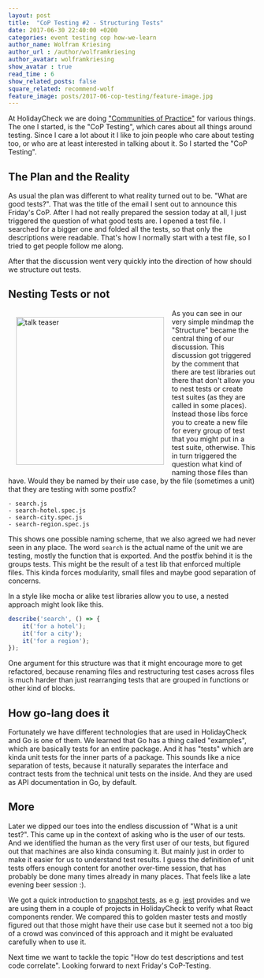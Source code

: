 ```yaml
---
layout: post
title:  "CoP Testing #2 - Structuring Tests"
date: 2017-06-30 22:40:00 +0200
categories: event testing cop how-we-learn
author_name: Wolfram Kriesing
author_url : /author/wolframkriesing
author_avatar: wolframkriesing
show_avatar : true
read_time : 6
show_related_posts: false
square_related: recommend-wolf
feature_image: posts/2017-06-cop-testing/feature-image.jpg
---
```


At HolidayCheck we are doing ["Communities of Practice"][cop] for various things. The one I started, is the
"CoP Testing", which cares about all things around testing. Since I care a lot about it
I like to join people who care about testing too, or who are at least interested in talking about it. 
So I started the "CoP Testing".

## The Plan and the Reality

As usual the plan was different to what reality turned out to be. "What are good tests?". 
That was the title of the email I sent out to announce this Friday's CoP.
After I had not really prepared the session today at all, I just triggered the 
question of what good tests are. I opened a test file. I searched for a bigger one
and folded all the tests, so that only the descriptions were readable. That's how 
I normally start with a test file, so I tried to get people follow me along.

After that the discussion went very quickly into the direction of how should 
we structure out tests.

## Nesting Tests or not

<img src="{{site.baseurl}}/img/posts/2017-06-cop-testing/mind-map.jpg" alt="talk teaser" width="300" style="float: left; margin: 1rem;" />

As you can see in our very simple mindmap the "Structure" became the central thing of our
discussion. This discussion got triggered by the comment that there are test libraries out
there that don't allow you to nest tests or create test suites (as they are called in some places).
Instead those libs force you to create a new file for every group of test that you might
put in a test suite, otherwise. This in turn triggered the question what kind of naming 
those files than have. Would they be named by their use case, by the file (sometimes a unit)
that they are testing with some postfix?

```
- search.js
- search-hotel.spec.js
- search-city.spec.js
- search-region.spec.js
```

This shows one possible naming scheme, that we also agreed we had never seen in any place.
The word `search` is the actual name of the unit we are testing, mostly the function that is exported.
And the postfix behind it is the groups tests. This might be the result of a test lib that
enforced multiple files. This kinda forces modularity, small files and maybe good separation of
concerns.

In a style like mocha or alike test libraries allow you to use, a nested approach might look like this.

```js
describe('search', () => {
    it('for a hotel');
    it('for a city');
    it('for a region');
});
```

One argument for this structure was that it might encourage more to get refactored, because
renaming files and restructuring test cases across files is much harder than just rearranging tests
that are grouped in functions or other kind of blocks.

## How go-lang does it

Fortunately we have different technologies that are used in HolidayCheck and Go is one of them.
We learned that Go has a thing called "examples", which are basically tests for an entire package.
And it has "tests" which are kinda unit tests for the inner parts of a package.
This sounds like a nice separation of tests, because it naturally separates the interface and contract
tests from the technical unit tests on the inside. And they are used as API documentation 
in Go, by default.

## More

Later we dipped our toes into the endless discussion of "What is a unit test?". This came up in the context
of asking who is the user of our tests. And we identified the human as the very first user
of our tests, but figured out that machines are also kinda consuming it. But mainly just in order
to make it easier for us to understand test results.
I guess the definition of unit tests offers enough content for another over-time session, 
that has probably be done many times already in many places. That feels like a late evening beer session :).

We got a quick introduction to [snapshot tests], as e.g. [jest] provides and we are using them in a couple of projects
in HolidayCheck to verify what React components render. We compared this to golden master tests and 
mostly figured out that those might have their use case but it seemed not a too big of a crowd
was convinced of this approach and it might be evaluated carefully when to use it.

Next time we want to tackle the topic "How do test descriptions and test code correlate".
Looking forward to next Friday's CoP-Testing.

[cop]: https://en.wikipedia.org/wiki/Community_of_practice
[snapshot tests]: http://randycoulman.com/blog/2016/09/06/snapshot-testing-use-with-care/
[jest]: https://facebook.github.io/jest/
